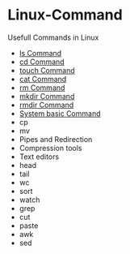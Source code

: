 # Linux-Command
Usefull Commands in Linux 

-  [ls Command](ls%20Command.md)
-  [cd Command](cd%20Command.md)
-  [touch Command](touch%20Command.md)
-  [cat Command](cat%20Command.md)
-  [rm Command](rm%20Command.md)
-  [mkdir Command](mkdir%20Command.md)
-  [rmdir Command](rmdir%20Command.md)
-  [System basic Command](Systembasic%20Command.md)
-  cp
-  mv
-  Pipes and Redirection
-  Compression tools
-  Text editors
-  head
-  tail
-  wc
-  sort
-  watch
-  grep
-  cut
-  paste
-  awk
-  sed
